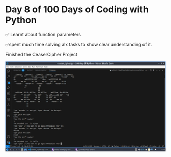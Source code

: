 # Day 8 of 100 Days of Coding with Python 

✅ Learnt about function parameters 

✅spent much time solving alx tasks to show clear understanding of it.

Finished the CeaserCipher Project

![Alt text](image.png)